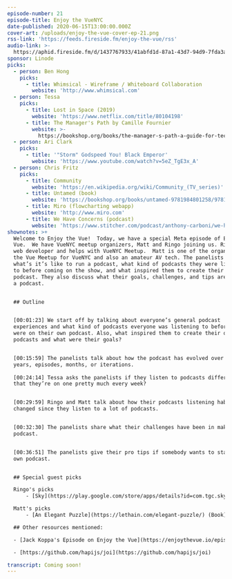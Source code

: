```yaml
---
episode-number: 21
episode-title: Enjoy the VueNYC
date-published: 2020-06-15T13:00:00.000Z
cover-art: /uploads/enjoy-the-vue-cover-ep-21.png
rss-link: 'https://feeds.fireside.fm/enjoy-the-vue/rss'
audio-link: >-
  https://aphid.fireside.fm/d/1437767933/41abfd1d-87a1-43d7-94d9-7fda3a5120e1/b6d7affb-65d2-4c4f-96c7-df7975691432.mp3
sponsor: Linode
picks:
  - person: Ben Hong
    picks:
      - title: Whimsical - Wireframe / Whiteboard Collaboration
        website: 'http://www.whimsical.com'
  - person: Tessa
    picks:
      - title: Lost in Space (2019)
        website: 'https://www.netflix.com/title/80104198'
      - title: The Manager's Path by Camille Fournier
        website: >-
          https://bookshop.org/books/the-manager-s-path-a-guide-for-tech-leaders-navigating-growth-and-change/9781491973899
  - person: Ari Clark
    picks:
      - title: '"Storm" Godspeed You! Black Emperor'
        website: 'https://www.youtube.com/watch?v=5eZ_TgE3x_A'
  - person: Chris Fritz
    picks:
      - title: Community
        website: 'https://en.wikipedia.org/wiki/Community_(TV_series)'
      - title: Untamed (book)
        website: 'https://bookshop.org/books/untamed-9781984801258/9781984801258'
      - title: Miro (flowcharting webapp)
        website: 'http://www.miro.com'
      - title: We Have Concerns (podcast)
        website: 'https://www.stitcher.com/podcast/anthony-carboni/we-have-concerns'
shownotes: >+
  Welcome to Enjoy the Vue!  Today, we have a special Meta episode of Enjoy the
  Vue.  We have VueNYC meetup organizers, Matt and Ringo joining us. Ringo is a
  web developer and helps with VueNYC Meetup.  Matt is one of the organizers of
  the Vue Meetup for VueNYC and also an amateur AV tech. The panelists discuss
  what’s it’s like to run a podcast, what kind of podcasts they were listening
  to before coming on the show, and what inspired them to create their own
  podcast. They also discuss what their goals, challenges, and tips are to start
  a podcast.  


  ## Outline


  [00:01:23] We start off by talking about everyone’s general podcast
  experiences and what kind of podcasts everyone was listening to before they
  were on their own podcast. Also, what inspired them to create their own
  podcasts and what were their goals?     


  [00:15:59] The panelists talk about how the podcast has evolved over the
  years, episodes, months, or iterations.
   
  [00:24:14] Tessa asks the panelists if they listen to podcasts differently now
  that they’re on one pretty much every week? 


  [00:29:59] Ringo and Matt talk about how their podcasts listening habits have
  changed since they listen to a lot of podcasts.


  [00:32:30] The panelists share what their challenges have been in making the
  podcast. 


  [00:36:51] The panelists give their pro tips if somebody wants to start their
  own podcast.


  ## Special guest picks

  Ringo's picks
      - [Sky](https://play.google.com/store/apps/details?id=com.tgc.sky.android&hl=en_US) (Android, iOS) adventure game

  Matt's picks
      - [An Elegant Puzzle](https://lethain.com/elegant-puzzle/) (Book) Book about the art of managing in software companies

  ## Other resources mentioned:

  - [Jack Koppa's Episode on Enjoy the Vue](https://enjoythevue.io/episodes/16/)

  - [https://github.com/hapijs/joi](https://github.com/hapijs/joi)

transcript: Coming soon!
---
```

